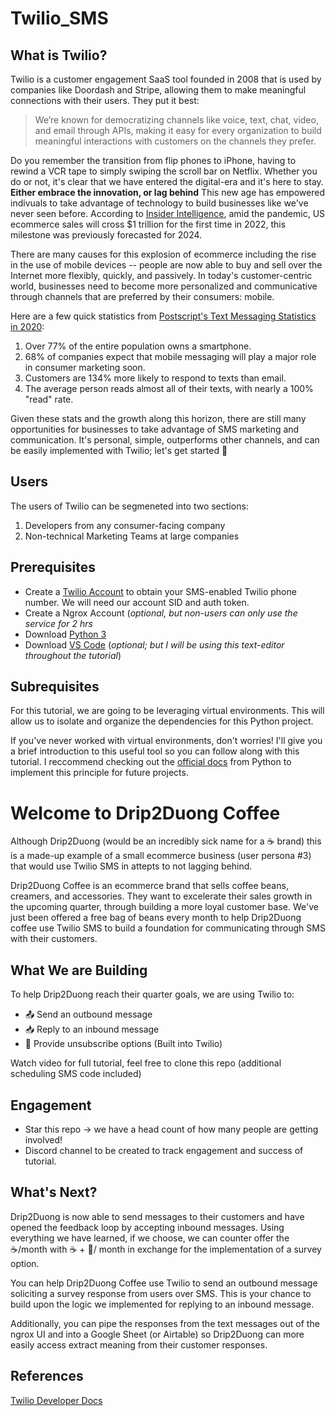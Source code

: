 # Twilio_SMS

## What is Twilio? 
Twilio is a customer engagement SaaS tool founded in 2008 that is used by companies like Doordash and Stripe, allowing them to make meaningful connections with their users. They put it best: 
> We’re known for democratizing channels like voice, text, chat, video, and email through APIs, making it easy for every organization to build meaningful interactions with customers on the channels they prefer.

Do you remember the transition from flip phones to iPhone, having to rewind a VCR tape to simply swiping the scroll bar on Netflix. Whether you do or not, it's clear that we have entered the digital-era and it's here to stay. **Either embrace the innovation, or lag behind** This new age has empowered indivuals to take advantage of technology to build businesses like we've never seen before. According to [Insider Intelligence](https://www.insiderintelligence.com/insights/ecommerce-industry-statistics/), amid the pandemic, US ecommerce sales will cross $1 trillion for the first time in 2022, this milestone was previously forecasted for 2024. 

There are many causes for this explosion of ecommerce including the rise in the use of mobile devices -- people are now able to buy and sell over the Internet more flexibly, quickly, and passively. In today's customer-centric world, businesses need to become more personalized and communicative through channels that are preferred by their consumers: mobile. 

Here are a few quick statistics from [Postscript's Text Messaging Statistics in 2020](https://postscript.io/blog/text-messaging-statistics): 
1. Over 77% of the entire population owns a smartphone. 
2. 68% of companies expect that mobile messaging will play a major role in consumer marketing soon. 
3. Customers are 134% more likely to respond to texts than email. 
4. The average person reads almost all of their texts, with nearly a 100% "read" rate. 

Given these stats and the growth along this horizon, there are still many opportunities for businesses to take advantage of SMS marketing and communication. It's personal, simple, outperforms other channels, and can be easily implemented with Twilio; let's get started :partying_face: 

## Users 
The users of Twilio can be segmeneted into two sections: 
1. Developers from any consumer-facing company 
2. Non-technical Marketing Teams at large companies 

## Prerequisites 
- Create a [Twilio Account](https://www.twilio.com/sms) to obtain your SMS-enabled Twilio phone number. We will need our account SID and auth token. 
- Create a Ngrox Account (*optional, but non-users can only use the service for 2 hrs* 
- Download [Python 3](https://www.python.org/downloads/) 
- Download [VS Code](https://code.visualstudio.com/download) (*optional; but I will be using this text-editor throughout the tutorial*)

## Subrequisites 
For this tutorial, we are going to be leveraging virtual environments. This will allow us to isolate and organize the dependencies for this Python project. 

If you've never worked with virtual environments, don't worries! I'll give you a brief introduction to this useful tool so you can follow along with this tutorial. I reccommend checking out the [official docs](https://docs.python.org/3/tutorial/venv.html) from Python to implement this principle for future projects. 

# Welcome to Drip2Duong Coffee 
Although Drip2Duong (would be an incredibly sick name for a :coffee: brand) this is a made-up example of a small ecommerce business (user persona #3) that would use Twilio SMS in attepts to not lagging behind. 

Drip2Duong Coffee is an ecommerce brand that sells coffee beans, creamers, and accessories. They want to excelerate their sales growth in the upcoming quarter, through building a more loyal customer base. We've just been offered a free bag of beans every month to help Drip2Duong coffee use Twilio SMS to build a foundation for communicating through SMS with their customers. 

## What We are Building 
To help Drip2Duong reach their quarter goals, we are using Twilio to: 
- :outbox_tray: Send an outbound message 
- :inbox_tray: Reply to an inbound message
- :no_mobile_phones: Provide unsubscribe options (Built into Twilio) 

Watch video for full tutorial, feel free to clone this repo (additional scheduling SMS code included)  

## Engagement 
- Star this repo -> we have a head count of how many people are getting involved! 
- Discord channel to be created to track engagement and success of tutorial. 

## What's Next? 
Drip2Duong is now able to send messages to their customers and have opened the feedback loop by accepting inbound messages. Using everything we have learned, if we choose, we can counter offer the :coffee:/month with :coffee: + :milk_glass:/ month in exchange for the implementation of a survey option. 

You can help Drip2Duong Coffee use Twilio to send an outbound message soliciting a survey response from users over SMS. This is your chance to build upon the logic we implemented for replying to an inbound message. 

Additionally, you can pipe the responses from the text messages out of the ngrox UI and into a Google Sheet (or Airtable) so Drip2Duong can more easily access extract meaning from their customer responses. 

## References
[Twilio Developer Docs](https://www.twilio.com/docs/sms/quickstart/python)

